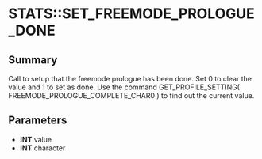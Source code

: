 # STATS::SET_FREEMODE_PROLOGUE_DONE

## Summary
Call to setup that the freemode prologue has been done. Set 0 to clear the value and 1 to set as done.
Use the command GET_PROFILE_SETTING( FREEMODE_PROLOGUE_COMPLETE_CHAR0 ) to find out the current value.

## Parameters
* **INT** value
* **INT** character